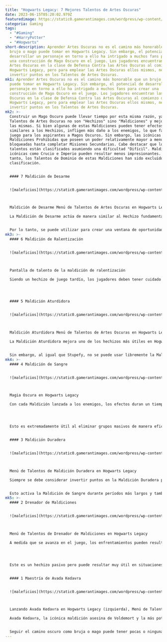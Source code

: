 ```yaml
---
title: "Hogwarts Legacy: 7 Mejores Talentos de Artes Oscuras"
date: 2023-06-15T05:20:02.979Z
featuredimage: https://static0.gamerantimages.com/wordpress/wp-content/uploads/2023/03/hogwarts-legacy-unforgivable-curses.jpg?q=50&fit=contain&w=1140&h=&dpr=1.5
categoria: Gaming
tags:
  - "#Gaming"
  - "#HarryPotter"
  - "#Hogwarts"
short-description: Aprender Artes Oscuras no es el camino más honorable que un
  brujo o mago puede tomar en Hogwarts Legacy. Sin embargo, el potencial de
  desarrollar un personaje en torno a ello ha intrigado a muchos fans para crear
  una construcción de Mago Oscuro en el juego. Los jugadores encuentran las
  Artes Oscuras en la clase de Defensa Contra las Artes Oscuras al comienzo de
  Hogwarts Legacy, pero para emplear las Artes Oscuras ellos mismos, necesitan
  invertir puntos en los Talentos de Artes Oscuras.
mk1: Aprender Artes Oscuras no es el camino más honorable que un brujo o mago
  puede tomar en Hogwarts Legacy. Sin embargo, el potencial de desarrollar un
  personaje en torno a ello ha intrigado a muchos fans para crear una
  construcción de Mago Oscuro en el juego. Los jugadores encuentran las Artes
  Oscuras en la clase de Defensa Contra las Artes Oscuras al comienzo de
  Hogwarts Legacy, pero para emplear las Artes Oscuras ellos mismos, necesitan
  invertir puntos en los Talentos de Artes Oscuras.
mk2: >-
  Construir un Mago Oscuro puede llevar tiempo por esta misma razón, ya que los
  Talentos de Artes Oscuras no son "Hechizos" sino "Maldiciones" y mejoras para
  las mismas. Si bien algunas de estas Maldiciones pueden tener efectos
  similares a los Hechizos, infligen más daño a los enemigos, lo que facilita el
  juego para los aspirantes a Magos Oscuros. Sin embargo, las icónicas
  Maldiciones Prohibidas que poseen un poder relativamente mayor a menudo están
  bloqueadas hasta completar Misiones Secundarias. Cabe destacar que los
  talentos están clasificados asumiendo una dificultad "Difícil". Maldiciones
  icónicas como Crucio e Imperio pueden resultar menos impresionantes. Por lo
  tanto, los Talentos de Dominio de estas Maldiciones han sido excluidos de la
  clasificación.


  #### 7 Maldición de Desarme


  ![maleficios](https://static0.gamerantimages.com/wordpress/wp-content/uploads/2023/06/collage-maker-09-jun-2023-10-09-pm-8348-1.jpg?q=50&fit=crop&w=1500&dpr=1.5 "maleficios")



  Maldición de Desarme Menú de Talentos de Artes Oscuras en Hogwarts Legacy

  La Maldición de Desarme actúa de manera similar al Hechizo fundamental Expelliarmus, pero inflige efectos de Maldición a los enemigos. Después de lanzar con éxito la Maldición, el enemigo objetivo pierde su varita y se vuelve más susceptible a recibir daño adicional mientras dure el efecto de la maldición.


  Por lo tanto, se puede utilizar para crear una ventana de oportunidad para que los jugadores lancen hechizos/maldiciones más ofensivos. Se puede combinar la Maldición de Desarme con la Maldición Aturdidora de los Talentos de Artes Oscuras o la Pericia de Lanzamiento de Magia Antigua de los Talentos Principales para obtener los mejores resultados. Se puede adquirir desde el Menú de Talentos después de completar la misión principal "Descanso del Grajo" después de alcanzar el nivel cinco. Se debería ser capaz de lanzar Expelliarmus antes de intentar desbloquear este Talento.
mk3: >-
  #### 6 Maldición de Ralentización


  ![maleficios](https://static0.gamerantimages.com/wordpress/wp-content/uploads/2023/06/collage-maker-12-jun-2023-03-02-pm-1097.jpg?q=50&fit=crop&w=1500&dpr=1.5 "maleficios")



  Pantalla de talento de la maldición de ralentización

  Siendo un hechizo de juego tardío, los jugadores deben tener cuidado con Arresto Momentum, ya que puede paralizar a los enemigos desprevenidos y hacerlos levitar en el aire indefensos en combate. La Maldición de Ralentización funciona de manera similar. A pesar de la imagen hilarante, inflige efectos de Maldición que aumentan el daño que los jugadores infligen a los enemigos afectados durante un corto tiempo.




  #### 5 Maldición Aturdidora


  ![maleficios](https://static0.gamerantimages.com/wordpress/wp-content/uploads/2023/06/collage-maker-09-jun-2023-10-07-pm-3350.jpg?q=50&fit=crop&w=1500&dpr=1.5 "maleficios")



  Maldición Aturdidora Menú de Talentos de Artes Oscuras en Hogwarts Legacy

  La Maldición Aturdidora mejora uno de los hechizos más útiles en Hogwarts Legacy, Stupefy. Aturde rápidamente a los enemigos durante un período de tiempo determinado, lo que facilita a los jugadores infligir daño mínimo mientras los efectos de la maldición persisten.


  Sin embargo, al igual que Stupefy, no se puede usar libremente la Maldición Aturdidora. Se puede utilizar como un contraataque efectivo después de haber desviado los ataques enemigos. Se puede obtener la Maldición Aturdidora después de completar la misión principal "Descanso del Grajo", que desbloquea el sistema de Talentos para los jugadores.
mk4: >-
  #### 4 Maldición de Sangre


  ![maleficios](https://static0.gamerantimages.com/wordpress/wp-content/uploads/2023/02/9e8f459c-49f1-45b7-ad7f-d197512efd0e.jpeg?q=50&fit=crop&w=1500&dpr=1.5 "maleficios")



  Magia Oscura en Hogwarts Legacy

  Con cada Maldición lanzada a los enemigos, los efectos duran un tiempo. Por lo tanto, con la Maldición de Sangre, al infligir daño a los enemigos malditos, el daño se distribuye entre todos los enemigos malditos. Si uno se compromete a usar Maldiciones en lugar de los viejos y regulares Hechizos en Hogwarts Legacy, el Talento de la Maldición de Sangre es una bendición absoluta.




  Esto es extremadamente útil al eliminar grupos masivos de manera eficiente. Los enemigos circundantes, si están malditos, también quedan aturdidos mientras uno inflige daño a un enemigo maldito singular, siempre y cuando la maldición permanezca activa. Se puede acceder a este Talento directamente desde el Menú de Talentos después de completar la misión principal "Descanso del Grajo".


  #### 3 Maldición Duradera


  ![maleficios](https://static0.gamerantimages.com/wordpress/wp-content/uploads/2023/06/brah.jpg?q=50&fit=crop&w=1500&dpr=1.5 "maleficios")



  Menú de Talentos de Maldición Duradera en Hogwarts Legacy

  Siempre se debe considerar invertir puntos en la Maldición Duradera para aprovechar al máximo la Maldición de Sangre. La Maldición Duradera es un Talento de Artes Oscuras que aumenta el tiempo efectivo de los efectos de Maldición en los enemigos. Con el conocimiento adecuado, combinar esto con Avada Kedavra asegura asesinatos múltiples impactantes con un solo golpe, ya que todos los enemigos malditos quedan atrapados en los efectos de la Maldición Prohibida.


  Esto activa la Maldición de Sangre durante períodos más largos y también permite más tiempo para infligir daño adicional debido a los efectos de Maldición persistentes. Se puede acceder a este Talento a través del Menú de Talentos después de alcanzar el nivel 16.
mk5: >-
  #### 2 Drenador de Maldiciones


  ![maleficios](https://static0.gamerantimages.com/wordpress/wp-content/uploads/2023/06/collage-maker-09-jun-2023-10-12-pm-7695.jpg?q=50&fit=crop&w=1500&dpr=1.5 "maleficios")



  Menú de Talentos de Drenador de Maldiciones en Hogwarts Legacy

  A medida que se avanza en el juego, los enfrentamientos pueden resultar demasiado difíciles de manejar. Con los grupos cada vez mayores de enemigos, mantener los Puntos de Salud (PS) puede convertirse en un problema. Aquí es donde entra en juego el Drenador de Maldiciones, devolviendo salud al jugador después de derrotar a cada enemigo maldito.




  Este es un hechizo pasivo pero puede resultar muy útil en situaciones abrumadoras. Por lo tanto, al usar la Maldición de Sangre y la Maldición Duradera con el Drenador de Maldiciones, se asegura de que los jugadores se mantengan en condiciones de lucha, incluso contra hordas de enemigos.


  #### 1 Maestría de Avada Kedavra


  ![maleficios](https://static0.gamerantimages.com/wordpress/wp-content/uploads/2023/06/collage-maker-09-jun-2023-10-19-pm-896.jpg?q=50&fit=crop&w=1500&dpr=1.5 "maleficios")



  Lanzando Avada Kedavra en Hogwarts Legacy (izquierda), Menú de Talentos de Avada Kedavra (derecha)

  Avada Kedavra, la icónica maldición asesina de Voldemort y la más potente de las Tres Maldiciones Prohibidas, es indiscutiblemente la mejor magia ofensiva en Hogwarts Legacy. Puede eliminar enemigos e incluso jefes con barras de salud masivas de un solo golpe. Sin embargo, no se puede usar con frecuencia debido a su largo tiempo de enfriamiento.


  Seguir el camino oscuro como bruja o mago puede tener pocas o ninguna consecuencia debido a la falta de un Sistema de Moralidad en el juego. Sin embargo, una Maldición como Avada Kedavra no se puede pasar por alto, ya que elimina cualquier obstáculo que representen los jefes en el juego. Los jugadores pueden obtener esta icónica Maldición durante la misión llamada "En la Sombra de la Reliquia" hablando con Sebastian Sallow. Al elegir opciones de diálogo con una connotación positiva hacia la Maldición Asesina y Sebastian Sallow, es esencial para los jugadores.
---
```

